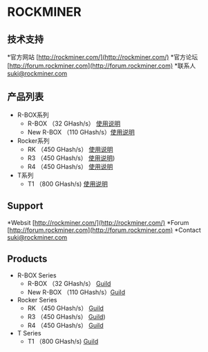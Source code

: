 # ROCKMINER 

## 技术支持

*官方网站 [http://rockminer.com/](http://rockminer.com/)
*官方论坛 [http://forum.rockminer.com](http://forum.rockminer.com)
*联系人 [suki@rockminer.com](suki@rockminer.com)

## 产品列表
* R-BOX系列
  * R-BOX  （32 GHash/s）    [使用说明](https://github.com/rockminerinc/Rockminer/blob/master/R-BOX-GUILD.md)
  * New R-BOX （110 GHash/s）[使用说明](https://github.com/rockminerinc/Rockminer/blob/master/NEW-R-BOX-GUILD.md)
* Rocker系列
  *  RK （450 GHash/s）			[使用说明](https://github.com/rockminerinc/Rockminer/blob/master/RK-GUILD.md)
  *  R3 （450 GHash/s）	 		[使用说明](https://github.com/rockminerinc/Rockminer/blob/master/R3-GUILD.md))
  *  R4 （450 GHash/s）			[使用说明](https://github.com/rockminerinc/Rockminer/blob/master/R4-GUILD.md)
* T系列
  *  T1 （800 GHash/s)			[使用说明](https://github.com/rockminerinc/Rockminer/blob/master/T1-GUILD.md)

## Support

*Websit [http://rockminer.com/](http://rockminer.com/)
*Forum [http://forum.rockminer.com](http://forum.rockminer.com)
*Contact [suki@rockminer.com](suki@rockminer.com)

## Products
* R-BOX Series
  * R-BOX  （32 GHash/s）    [Guild](https://github.com/rockminerinc/Rockminer/blob/master/R-BOX-GUILD.md)
  * New R-BOX （110 GHash/s）[Guild](https://github.com/rockminerinc/Rockminer/blob/master/NEW-R-BOX-GUILD.md)
* Rocker Series
  *  RK （450 GHash/s）			[Guild](https://github.com/rockminerinc/Rockminer/blob/master/RK-GUILD.md)
  *  R3 （450 GHash/s）	 		[Guild](https://github.com/rockminerinc/Rockminer/blob/master/R3-GUILD.md))
  *  R4 （450 GHash/s）			[Guild](https://github.com/rockminerinc/Rockminer/blob/master/R4-GUILD.md)
* T Series
  *  T1 （800 GHash/s)			[Guild](https://github.com/rockminerinc/Rockminer/blob/master/T1-GUILD.md)